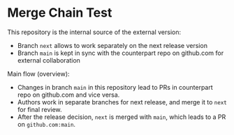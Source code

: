# Merge Chain Test

This repository is the internal source of the external version:

* Branch `next` allows to work separately on the next release version
* Branch `main` is kept in sync with the counterpart repo on github.com for external collaboration

Main flow (overview):

* Changes in branch `main` in this repository lead to PRs in counterpart repo on github.com and vice versa.
* Authors work in separate branches for next release, and merge it to `next` for final review.
* After the release decision, `next` is merged with `main`, which leads to a PR on `github.com:main`.


  
